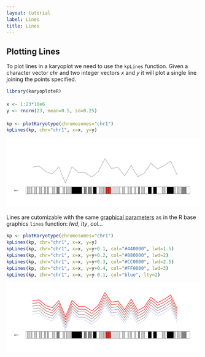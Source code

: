 ```yaml
---
layout: tutorial
label: Lines
title: Lines
---
```





## Plotting Lines

To plot lines in a karyoplot we need to use the `kpLines` function. Given a
character vector _chr_ and two integer vectors _x_ and _y_ it will plot a single
line joining the points specified.



```r
library(karyoploteR)

x <- 1:23*10e6
y <- rnorm(23, mean=0.5, sd=0.25)

kp <- plotKaryotype(chromosomes="chr1")
kpLines(kp, chr="chr1", x=x, y=y)
```

![plot of chunk Figure1](images//Figure1-1.png)

Lines are cutomizable with the same 
[graphical parameters](https://www.rdocumentation.org/packages/graphics/topics/par)
as in the R base graphics `lines` function: _lwd_, _lty_, _col_...


```r
kp <- plotKaryotype(chromosomes="chr1")
kpLines(kp, chr="chr1", x=x, y=y)
kpLines(kp, chr="chr1", x=x, y=y+0.1, col="#440000", lwd=1.5)
kpLines(kp, chr="chr1", x=x, y=y+0.2, col="#880000", lwd=2)
kpLines(kp, chr="chr1", x=x, y=y+0.3, col="#CC0000", lwd=2.5)
kpLines(kp, chr="chr1", x=x, y=y+0.4, col="#FF0000", lwd=3)
kpLines(kp, chr="chr1", x=x, y=y-0.1, col="blue", lty=2)
```

![plot of chunk Figure2](images//Figure2-1.png)





